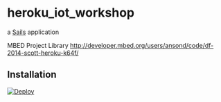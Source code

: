 # heroku_iot_workshop

a [Sails](http://sailsjs.org) application


MBED Project Library
http://developer.mbed.org/users/ansond/code/df-2014-scott-heroku-k64f/



## Installation

[![Deploy](https://www.herokucdn.com/deploy/button.png)](https://heroku.com/deploy)
